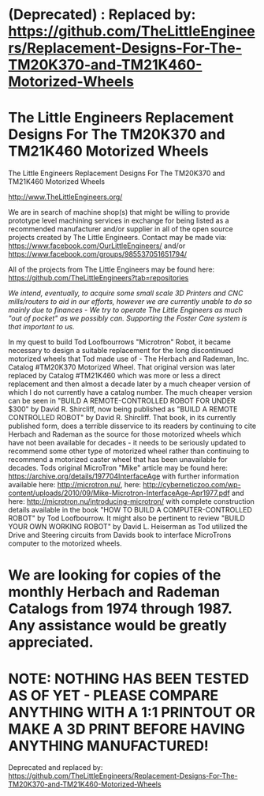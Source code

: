 # (Deprecated) : Replaced by: <a href="https://github.com/TheLittleEngineers/Replacement-Designs-For-The-TM20K370-and-TM21K460-Motorized-Wheels">https://github.com/TheLittleEngineers/Replacement-Designs-For-The-TM20K370-and-TM21K460-Motorized-Wheels</a>
# The Little Engineers Replacement Designs For The TM20K370 and TM21K460 Motorized Wheels

The Little Engineers Replacement Designs For The TM20K370 and TM21K460 Motorized Wheels

http://www.TheLittleEngineers.org/

We are in search of machine shop(s) that might be willing to provide prototype level machining services in exchange for being listed as a recommended manufacturer and/or supplier in all of the open source projects created by The Little Engineers. Contact may be made via: https://www.facebook.com/OurLittleEngineers/ and/or https://www.facebook.com/groups/985537051651794/

All of the projects from The Little Engineers may be found here: https://github.com/TheLittleEngineers?tab=repositories

<i>We intend, eventually, to acquire some small scale 3D Printers and CNC mills/routers to aid in our efforts, however we are currently unable to do so mainly due to finances - We try to operate The Little Engineers as much "out of pocket" as we possibly can. Supporting the Foster Care system is that important to us.</i>

In my quest to build Tod Loofbourrows "Microtron" Robot, it became necessary to design a suitable replacement for the long discontinued motorized wheels that Tod made use of - The Herbach and Rademan, Inc. Catalog #TM20K370 Motorized Wheel. That original version was later replaced by Catalog #TM21K460 which was more or less a direct replacement and then almost a decade later by a much cheaper version of which I do not currently have a catalog number. The much cheaper version can be seen in "BUILD A REMOTE-CONTROLLED ROBOT FOR UNDER $300" by David R. Shircliff, now being published as "BUILD A REMOTE CONTROLLED ROBOT" by David R. Shircliff. That book, in its currently published form, does a terrible disservice to its readers by continuing to cite Herbach and Rademan as the source for those motorized wheels which have not been available for decades - it needs to be seriously updated to recommend some other type of motorized wheel rather than continuing to recommend a motorized caster wheel that has been unavailable for decades. Tods original MicroTron "Mike" article may be found here: https://archive.org/details/197704InterfaceAge with further information available here: http://microtron.nu/, here: http://cyberneticzoo.com/wp-content/uploads/2010/09/Mike-Microtron-InterfaceAge-Apr1977.pdf and here: http://microtron.nu/introducing-microtron/ with complete construction details available in the book "HOW TO BUILD A COMPUTER-CONTROLLED ROBOT" by Tod Loofbourrow. It might also be pertinent to review "BUILD YOUR OWN WORKING ROBOT" by David L. Heiserman as Tod utilized the Drive and Steering circuits from Davids book to interface MicroTrons computer to the motorized wheels.

# We are looking for copies of the monthly Herbach and Rademan Catalogs from 1974 through 1987. Any assistance would be greatly appreciated.

# NOTE: NOTHING HAS BEEN TESTED AS OF YET - PLEASE COMPARE ANYTHING WITH A 1:1 PRINTOUT OR MAKE A 3D PRINT BEFORE HAVING ANYTHING MANUFACTURED!
Deprecated and replaced by: https://github.com/TheLittleEngineers/Replacement-Designs-For-The-TM20K370-and-TM21K460-Motorized-Wheels

